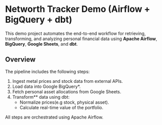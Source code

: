 
# Networth Tracker Demo (Airflow + BigQuery + dbt)

This demo project automates the end-to-end workflow for retrieving, transforming, and analyzing personal financial data using **Apache Airflow**, **BigQuery**, **Google Sheets**, and **dbt**.

## Overview

The pipeline includes the following steps:

1. Ingest metal prices and stock data from external APIs.
2. Load data into Google BigQuery*.
3. Fetch personal asset allocations from Google Sheets.
4. Transform** data using dbt:
   - Normalize prices(e.g stock, physical asset).
   - Calculate real-time value of the portfolio.

All steps are orchestrated using Apache Airflow.



